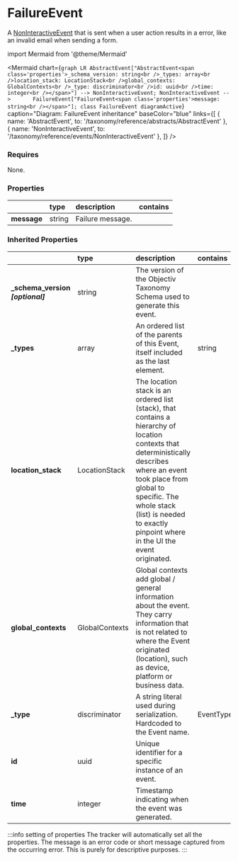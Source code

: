 # FailureEvent

A [NonInteractiveEvent](/taxonomy/reference/events/NonInteractiveEvent.md) that is sent when a user action results in a error, like an invalid email when sending a form.

import Mermaid from '@theme/Mermaid'

<Mermaid chart={`
    graph LR
      AbstractEvent["AbstractEvent<span class='properties'>_schema_version: string<br />_types: array<br />location_stack: LocationStack<br />global_contexts: GlobalContexts<br />_type: discriminator<br />id: uuid<br />time: integer<br /></span>"] --> NonInteractiveEvent;
      NonInteractiveEvent -->       FailureEvent["FailureEvent<span class='properties'>message: string<br /></span>"];
    class FailureEvent diagramActive
  `}
  caption="Diagram: FailureEvent inheritance"
  baseColor="blue"
  links={[
{ name: 'AbstractEvent', to: '/taxonomy/reference/abstracts/AbstractEvent' }, { name: 'NonInteractiveEvent', to: '/taxonomy/reference/events/NonInteractiveEvent' },   ]}
/>

### Requires

None.

### Properties

|             | type   | description      | contains |
|:------------|:-------|:-----------------|:---------|
| **message** | string | Failure message. |          |
### Inherited Properties

|                                    | type           | description                                                                                                                                                                                                                                                                  | contains                     |
|:-----------------------------------|:---------------|:-----------------------------------------------------------------------------------------------------------------------------------------------------------------------------------------------------------------------------------------------------------------------------|:-----------------------------|
| **\_schema\_version _[optional]_** | string         | The version of the Objectiv Taxonomy Schema used to generate this event.                                                                                                                                                                                                     |                              |
| **\_types**                        | array          | An ordered list of the parents of this Event, itself included as the last element.                                                                                                                                                                                           | string                       |
| **location\_stack**                | LocationStack  | The location stack is an ordered list (stack), that contains a hierarchy of location contexts that deterministically describes where an event took place from global to specific. The whole stack (list) is needed to exactly pinpoint where in the UI the event originated. |                              |
| **global\_contexts**               | GlobalContexts | Global contexts add global / general information about the event. They carry information that is not related to where the Event originated (location), such as device, platform or business data.                                                                            |                              |
| **\_type**                         | discriminator  | A string literal used during serialization. Hardcoded to the Event name.                                                                                                                                                                                                     | EventTypes.enum.FailureEvent |
| **id**                             | uuid           | Unique identifier for a specific instance of an event.                                                                                                                                                                                                                       |                              |
| **time**                           | integer        | Timestamp indicating when the event was generated.                                                                                                                                                                                                                           |                              |

:::info setting of properties
The tracker will automatically set all the properties. The message is an error code or short message captured from the occurring error. This is purely for descriptive purposes.
:::
